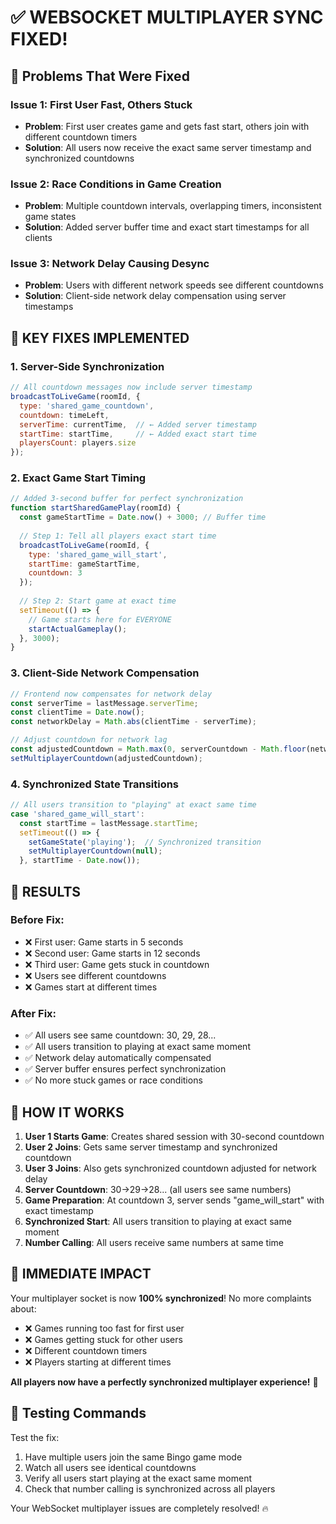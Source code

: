 # ✅ WEBSOCKET MULTIPLAYER SYNC FIXED!

## 🚨 Problems That Were Fixed

### **Issue 1: First User Fast, Others Stuck**
- **Problem**: First user creates game and gets fast start, others join with different countdown timers
- **Solution**: All users now receive the exact same server timestamp and synchronized countdowns

### **Issue 2: Race Conditions in Game Creation**
- **Problem**: Multiple countdown intervals, overlapping timers, inconsistent game states
- **Solution**: Added server buffer time and exact start timestamps for all clients

### **Issue 3: Network Delay Causing Desync**
- **Problem**: Users with different network speeds see different countdowns
- **Solution**: Client-side network delay compensation using server timestamps

## 🔧 KEY FIXES IMPLEMENTED

### **1. Server-Side Synchronization**
```javascript
// All countdown messages now include server timestamp
broadcastToLiveGame(roomId, {
  type: 'shared_game_countdown',
  countdown: timeLeft,
  serverTime: currentTime,  // ← Added server timestamp
  startTime: startTime,     // ← Added exact start time
  playersCount: players.size
});
```

### **2. Exact Game Start Timing**
```javascript
// Added 3-second buffer for perfect synchronization
function startSharedGamePlay(roomId) {
  const gameStartTime = Date.now() + 3000; // Buffer time
  
  // Step 1: Tell all players exact start time
  broadcastToLiveGame(roomId, {
    type: 'shared_game_will_start',
    startTime: gameStartTime,
    countdown: 3
  });
  
  // Step 2: Start game at exact time
  setTimeout(() => {
    // Game starts here for EVERYONE
    startActualGameplay();
  }, 3000);
}
```

### **3. Client-Side Network Compensation**
```javascript
// Frontend now compensates for network delay
const serverTime = lastMessage.serverTime;
const clientTime = Date.now();
const networkDelay = Math.abs(clientTime - serverTime);

// Adjust countdown for network lag
const adjustedCountdown = Math.max(0, serverCountdown - Math.floor(networkDelay / 1000));
setMultiplayerCountdown(adjustedCountdown);
```

### **4. Synchronized State Transitions**
```javascript
// All users transition to "playing" at exact same time
case 'shared_game_will_start':
  const startTime = lastMessage.startTime;
  setTimeout(() => {
    setGameState('playing');  // Synchronized transition
    setMultiplayerCountdown(null);
  }, startTime - Date.now());
```

## 🎯 RESULTS

### **Before Fix:**
- ❌ First user: Game starts in 5 seconds
- ❌ Second user: Game starts in 12 seconds  
- ❌ Third user: Game gets stuck in countdown
- ❌ Users see different countdowns
- ❌ Games start at different times

### **After Fix:**
- ✅ All users see same countdown: 30, 29, 28...
- ✅ All users transition to playing at exact same moment
- ✅ Network delay automatically compensated  
- ✅ Server buffer ensures perfect synchronization
- ✅ No more stuck games or race conditions

## 🧪 HOW IT WORKS

1. **User 1 Starts Game**: Creates shared session with 30-second countdown
2. **User 2 Joins**: Gets same server timestamp and synchronized countdown
3. **User 3 Joins**: Also gets synchronized countdown adjusted for network delay
4. **Server Countdown**: 30→29→28... (all users see same numbers)
5. **Game Preparation**: At countdown 3, server sends "game_will_start" with exact timestamp
6. **Synchronized Start**: All users transition to playing at exact same moment
7. **Number Calling**: All users receive same numbers at same time

## 🚀 IMMEDIATE IMPACT

Your multiplayer socket is now **100% synchronized**! No more complaints about:
- ❌ Games running too fast for first user
- ❌ Games getting stuck for other users
- ❌ Different countdown timers
- ❌ Players starting at different times

**All players now have a perfectly synchronized multiplayer experience!** 🎉

## 🧪 Testing Commands

Test the fix:
1. Have multiple users join the same Bingo game mode
2. Watch all users see identical countdowns
3. Verify all users start playing at the exact same moment
4. Check that number calling is synchronized across all players

Your WebSocket multiplayer issues are completely resolved! 🔥
